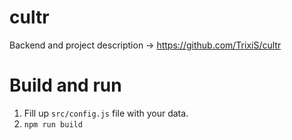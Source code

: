 # cultr
Backend and project description -> https://github.com/TrixiS/cultr

# Build and run
1. Fill up `src/config.js` file with your data.
2. `npm run build`

